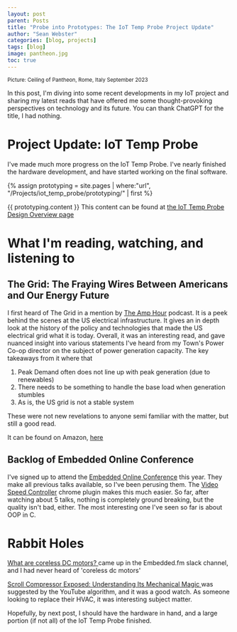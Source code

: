 ```yaml
---
layout: post
parent: Posts
title: "Probe into Prototypes: The IoT Temp Probe Project Update"
author: "Sean Webster"
categories: [blog, projects]
tags: [blog]
image: pantheon.jpg
toc: true
---
```

<sup>Picture: Ceiling of Pantheon, Rome, Italy September 2023</sup>

In this post, I'm diving into some recent developments in my IoT project and sharing my latest reads that have offered me some thought-provoking perspectives on technology and its future. You can thank ChatGPT for the title, I had nothing.


# Project Update: IoT Temp Probe
I've made much more progress on the IoT Temp Probe. I've nearly finished the hardware development, and have started working on the final software.

{% assign prototyping = site.pages | where:"url", "/Projects/iot_temp_probe/prototyping/" | first %}

{{ prototyping.content }}
This content can  be found at [the IoT Temp Probe Design Overview page](/Projects/iot_temp_probe/prototyping/)


# What I'm reading, watching, and listening to
## The Grid: The Fraying Wires Between Americans and Our Energy Future
I first heard of The Grid in a mention by [The Amp Hour](https://theamphour.com/) podcast. It is a peek behind the scenes at the US electrical infrastructure. It gives an in depth look at the history of the policy and technologies that made the US electrical grid what it is today. Overall, it was an interesting read, and gave nuanced insight into various statements I've heard from my Town's Power Co-op director on the subject of power generation capacity. 
The key takeaways from it where that

1. Peak Demand often does not line up with peak generation (due to renewables)
2. There needs to be something to handle the base load when generation stumbles
3. As is, the US grid is not a stable system

These were not new revelations to anyone semi familiar with the matter, but still a good read.

It can be found on Amazon, [here](https://www.amazon.com/Grid-Fraying-Between-Americans-Energy-ebook/dp/B01DM9Q6CQ)

## Backlog of Embedded Online Conference
I've signed up to attend the [Embedded Online Conference](https://embeddedonlineconference.com/) this year. They make all previous talks available, so I've been perusing them. The [Video Speed Controller](https://chromewebstore.google.com/detail/video-speed-controller/nffaoalbilbmmfgbnbgppjihopabppdk?pli=1) chrome plugin makes this much easier. So far, after watching about 5 talks, nothing is completely ground breaking, but the quality isn't bad, either. The most interesting one I've seen so far is about OOP in C.

# Rabbit Holes
[What are coreless DC motors?
](https://www.motioncontroltips.com/what-are-coreless-dc-motors/) came up in the Embedded.fm slack channel, and I had never heard of 'coreless dc motors'

[Scroll Compressor Exposed: Understanding Its Mechanical Magic
](https://www.youtube.com/watch?v=e_4ITFCQvts) was suggested by the YouTube algorithm, and it was a good watch. As someone looking to replace their HVAC, it was interesting subject matter.

Hopefully, by next post, I should have the hardware in hand, and a large portion (if not all) of the IoT Temp Probe finished.